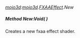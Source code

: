 _[mojo3d](../../modules/mojo3d/mojo3d-module.md):[mojo3d](../../modules/mojo3d/mojo3d-module.md).[FXAAEffect](../../modules/mojo3d/mojo3d-fxaaeffect.md).New_
##### Method New:Void(  )
Creates a new fxaa effect shader.
